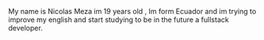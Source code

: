 My name is Nicolas Meza im 19 years old  , Im form Ecuador and im trying to improve my english and start studying to be in the future a fullstack developer.
